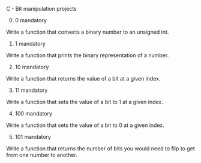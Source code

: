 C - Bit manipulation projects

0. 0
mandatory

Write a function that converts a binary number to an unsigned int.


1. 1
mandatory

Write a function that prints the binary representation of a number.


2. 10
mandatory

Write a function that returns the value of a bit at a given index.


3. 11
mandatory

Write a function that sets the value of a bit to 1 at a given index.


4. 100
mandatory

Write a function that sets the value of a bit to 0 at a given index.


5. 101
mandatory

Write a function that returns the number of bits you would need to flip to get from one number to another.
